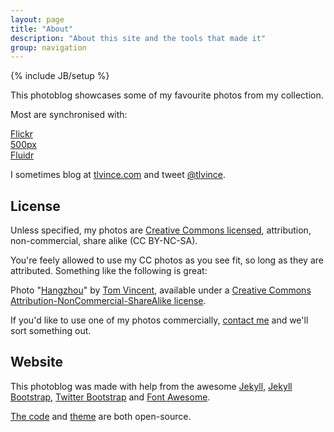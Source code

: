 ```yaml
---
layout: page
title: "About"
description: "About this site and the tools that made it"
group: navigation
---
```

{% include JB/setup %}

This photoblog showcases some of my favourite photos from my collection.

Most are synchronised with:

<div class="row" style="margin-bottom: 9px">
  <div class="span1"><a href="http://www.flickr.com/photos/tlvince">Flickr</a></div>
  <div class="span1"><a href="http://500px.com/tlvince">500px</a></div>
  <div class="span1"><a href="http://www.fluidr.com/photos/tlvince">Fluidr</a></div>
</div>

I sometimes blog at [tlvince.com][2] and tweet [@tlvince][twitter].

## License

Unless specified, my photos are [Creative Commons licensed][cc], attribution,
non-commercial, share alike (CC BY-NC-SA).

You're feely allowed to use my CC photos as you see fit, so long as they are
attributed. Something like the following is great:

Photo "[Hangzhou][1]" by [Tom Vincent][2], available under a [Creative Commons
Attribution-NonCommercial-ShareAlike license][cc].

If you'd like to use one of my photos commercially, [contact me][contact] and
we'll sort something out.

## Website

This photoblog was made with help from the awesome [Jekyll][j], [Jekyll
Bootstrap][jb], [Twitter Bootstrap][tb] and [Font Awesome][fa].

[The code][ghc] and [theme][ght] are both open-source.

  [1]: http://photo.tlvince.com/2011/06/06/hangzhou/
  [2]: http://tlvince.com
  [j]: https://github.com/mojombo/jekyll
  [cc]: https://creativecommons.org/licenses/by-nc-sa/3.0/
  [jb]: http://jekyllbootstrap.com
  [tb]: http://twitter.github.com/bootstrap/
  [fa]: http://fortawesome.github.com/Font-Awesome/
  [ghc]: https://github.com/tlvince/photo.tlvince.com
  [ght]: https://github.com/tlvince/jb-theme-tlvince
  [contact]: http://tlvince.com/contact
  [twitter]: https://twitter.com/#!/tlvince
